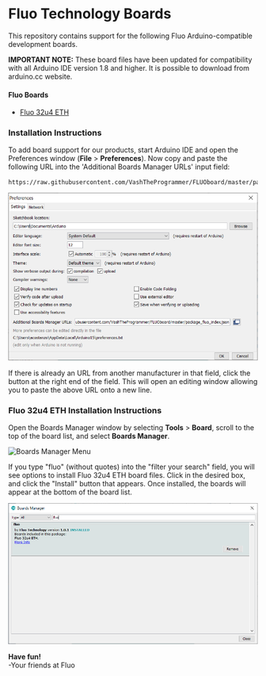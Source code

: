 # Fluo Technology Boards

This repository contains support for the following Fluo Arduino-compatible development boards.

**IMPORTANT NOTE:** These board files have been updated for compatibility with all Arduino IDE version 1.8 and higher. It is possible to download from arduino.cc website.

#### Fluo Boards
* [Fluo 32u4 ETH](https://fluotechnology.co.uk)


### Installation Instructions

To add board support for our products, start Arduino IDE and open the Preferences window (**File** > **Preferences**). Now copy and paste the following URL into the 'Additional Boards Manager URLs' input field:

	https://raw.githubusercontent.com/VashTheProgrammer/FLUOboard/master/package_fluo_index.json

![Location of Additional Boards Manager URL input field](https://github.com/VashTheProgrammer/FLUOboard/blob/master/Preferences.PNG)

If there is already an URL from another manufacturer in that field, click the button at the right end of the field. This will open an editing window allowing you to paste the above URL onto a new line.

### Fluo 32u4 ETH Installation Instructions

Open the Boards Manager window by selecting **Tools** > **Board**, scroll to the top of the board list, and select **Boards Manager**.

![Boards Manager Menu](https://github.com/sparkfun/Arduino_Boards/blob/master/manager-menu.png)

If you type "fluo" (without quotes) into the "filter your search" field, you will see options to install Fluo 32u4 ETH board files. Click in the desired box, and click the "Install" button that appears. Once installed, the boards will appear at the bottom of the board list.

![Fluo Boards](https://github.com/VashTheProgrammer/FLUOboard/blob/master/fluoimg.PNG)



**Have fun!**<br>
\-Your friends at Fluo

